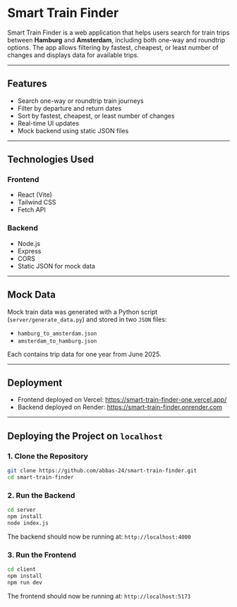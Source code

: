 # Smart Train Finder

Smart Train Finder is a web application that helps users search for train trips between **Hamburg** and **Amsterdam**, including both one-way and roundtrip options. The app allows filtering by fastest, cheapest, or least number of changes and displays data for available trips.

---

## Features

- Search one-way or roundtrip train journeys
- Filter by departure and return dates
- Sort by fastest, cheapest, or least number of changes
- Real-time UI updates
- Mock backend using static JSON files

---

## Technologies Used

### Frontend
- React (Vite)
- Tailwind CSS
- Fetch API

### Backend
- Node.js
- Express
- CORS
- Static JSON for mock data

---

## Mock Data
Mock train data was generated with a Python script (```server/generate_data.py```) and stored in two ```JSON``` files:
- ```hamburg_to_amsterdam.json```
- ```amsterdam_to_hamburg.json```

Each contains trip data for one year from June 2025.

---

## Deployment
- Frontend deployed on Vercel: https://smart-train-finder-one.vercel.app/
- Backend deployed on Render: https://smart-train-finder.onrender.com

---

## Deploying the Project on ```localhost```

### 1. Clone the Repository

```bash
git clone https://github.com/abbas-24/smart-train-finder.git
cd smart-train-finder
```

### 2. Run the Backend

```bash
cd server
npm install
node index.js
```
The backend should now be running at: ```http://localhost:4000```

### 3. Run the Frontend

```bash
cd client
npm install
npm run dev
```
The frontend should now be running at: ```http://localhost:5173```
